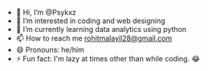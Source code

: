 - 👋 Hi, I’m @Psykxz
- 👀 I’m interested in coding and web designing
- 🌱 I’m currently learning data analytics using python
- 📫 How to reach me rohitmalayil28@gmail.com
- 😄 Pronouns: he/him 
- ⚡ Fun fact: I'm lazy at times other than while coding. 😂

<!---
Psykxz/Psykxz is a ✨ special ✨ repository because its `README.md` (this file) appears on your GitHub profile.
You can click the Preview link to take a look at your changes.
--->
